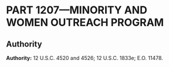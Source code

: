 # PART 1207—MINORITY AND WOMEN OUTREACH PROGRAM


## Authority

**Authority:** 12 U.S.C. 4520 and 4526; 12 U.S.C. 1833e; E.O. 11478.


